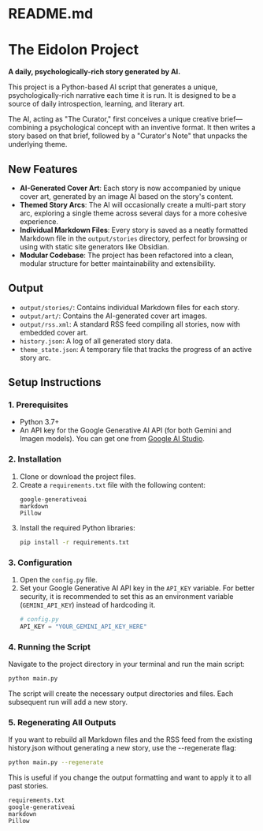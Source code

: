 # README.md
# The Eidolon Project

**A daily, psychologically-rich story generated by AI.**

This project is a Python-based AI script that generates a unique, psychologically-rich narrative each time it is run. It is designed to be a source of daily introspection, learning, and literary art.

The AI, acting as "The Curator," first conceives a unique creative brief—combining a psychological concept with an inventive format. It then writes a story based on that brief, followed by a "Curator's Note" that unpacks the underlying theme.

## New Features

-   **AI-Generated Cover Art**: Each story is now accompanied by unique cover art, generated by an image AI based on the story's content.
-   **Themed Story Arcs**: The AI will occasionally create a multi-part story arc, exploring a single theme across several days for a more cohesive experience.
-   **Individual Markdown Files**: Every story is saved as a neatly formatted Markdown file in the `output/stories` directory, perfect for browsing or using with static site generators like Obsidian.
-   **Modular Codebase**: The project has been refactored into a clean, modular structure for better maintainability and extensibility.

## Output

-   `output/stories/`: Contains individual Markdown files for each story.
-   `output/art/`: Contains the AI-generated cover art images.
-   `output/rss.xml`: A standard RSS feed compiling all stories, now with embedded cover art.
-   `history.json`: A log of all generated story data.
-   `theme_state.json`: A temporary file that tracks the progress of an active story arc.

## Setup Instructions

### 1. Prerequisites

-   Python 3.7+
-   An API key for the Google Generative AI API (for both Gemini and Imagen models). You can get one from [Google AI Studio](https://aistudio.google.com/app/apikey).

### 2. Installation

1.  Clone or download the project files.
2.  Create a `requirements.txt` file with the following content:
    ```
    google-generativeai
    markdown
    Pillow
    ```
3.  Install the required Python libraries:
    ```bash
    pip install -r requirements.txt
    ```

### 3. Configuration

1.  Open the `config.py` file.
2.  Set your Google Generative AI API key in the `API_KEY` variable. For better security, it is recommended to set this as an environment variable (`GEMINI_API_KEY`) instead of hardcoding it.
    ```python
    # config.py
    API_KEY = "YOUR_GEMINI_API_KEY_HERE"
    ```

### 4. Running the Script

Navigate to the project directory in your terminal and run the main script:

```bash
python main.py
```
The script will create the necessary output directories and files. Each subsequent run will add a new story.

### 5. Regenerating All Outputs
If you want to rebuild all Markdown files and the RSS feed from the existing history.json without generating a new story, use the --regenerate flag:
```bash
python main.py --regenerate
```

This is useful if you change the output formatting and want to apply it to all past stories.
```
requirements.txt
google-generativeai
markdown
Pillow
```